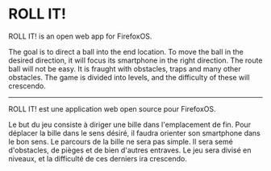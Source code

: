 <h1>ROLL IT!</h1>

<p>ROLL IT! is an open web app for FirefoxOS.</p>

<p>The goal is to direct a ball into the end location. To move the ball in the desired direction, it will focus its smartphone in the 
right direction. The route ball will not be easy. It is fraught with obstacles, traps and many other obstacles. The game is divided 
into levels, and the difficulty of these will crescendo.</p>

<hr />

<p>ROLL IT! est une application web open source pour FirefoxOS.</p>

<p>Le but du jeu consiste à diriger une bille dans l'emplacement de fin. Pour déplacer la bille dans le sens désiré, il faudra orienter 
son smartphone dans le bon sens. Le parcours de la bille ne sera pas simple. Il sera semé d'obstacles, de pièges et de bien d'autres 
entraves. Le jeu sera divisé en niveaux, et la difficulté de ces derniers ira crescendo.</p>